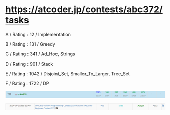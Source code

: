 # https://atcoder.jp/contests/abc372/tasks

A / Rating : $12$ / Implementation

B / Rating : $131$ / Greedy

C / Rating : $341$ / Ad_Hoc, Strings

D / Rating : $901$ / Stack

E / Rating : $1042$ / Disjoint_Set, Smaller_To_Larger, Tree_Set

F / Rating : $1722$ / DP

![My Image](https://github.com/kss418/Atcoder/blob/main/ABC/Images/Standings/372.png)

![My Image](https://github.com/kss418/Atcoder/blob/main/ABC/Images/Performance/372.png)
